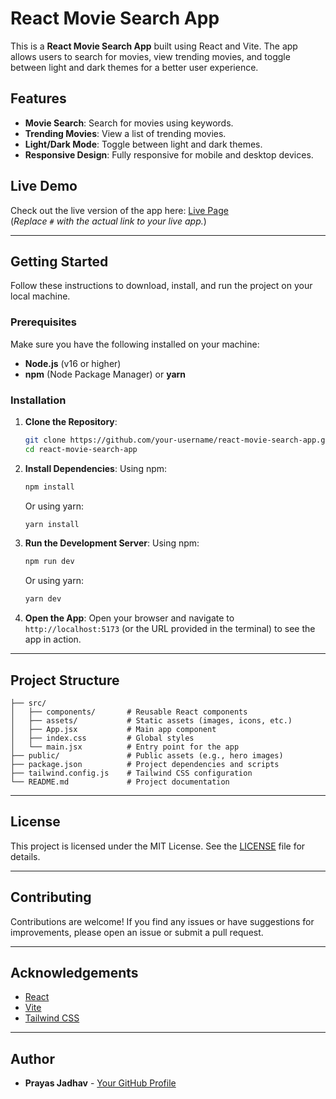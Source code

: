 # React Movie Search App

This is a **React Movie Search App** built using React and Vite. The app allows users to search for movies, view trending movies, and toggle between light and dark themes for a better user experience.

## Features

- **Movie Search**: Search for movies using keywords.
- **Trending Movies**: View a list of trending movies.
- **Light/Dark Mode**: Toggle between light and dark themes.
- **Responsive Design**: Fully responsive for mobile and desktop devices.

## Live Demo

Check out the live version of the app here: [Live Page](#)  
(*Replace `#` with the actual link to your live app.*)

---

## Getting Started

Follow these instructions to download, install, and run the project on your local machine.

### Prerequisites

Make sure you have the following installed on your machine:

- **Node.js** (v16 or higher)
- **npm** (Node Package Manager) or **yarn**

### Installation

1. **Clone the Repository**:
   ```bash
   git clone https://github.com/your-username/react-movie-search-app.git
   cd react-movie-search-app

2. **Install Dependencies**:
   Using npm:
   ```bash
   npm install
   ```
   Or using yarn:
   ```bash
   yarn install
   ```

3. **Run the Development Server**:
   Using npm:
   ```bash
   npm run dev
   ```
   Or using yarn:
   ```bash
   yarn dev
   ```

4. **Open the App**:
   Open your browser and navigate to `http://localhost:5173` (or the URL provided in the terminal) to see the app in action.

---

## Project Structure
```react-movie-search-app/
├── src/
│   ├── components/       # Reusable React components
│   ├── assets/           # Static assets (images, icons, etc.)
│   ├── App.jsx           # Main app component
│   ├── index.css         # Global styles
│   └── main.jsx          # Entry point for the app
├── public/               # Public assets (e.g., hero images)
├── package.json          # Project dependencies and scripts
├── tailwind.config.js    # Tailwind CSS configuration
└── README.md             # Project documentation
```

---

## License
This project is licensed under the MIT License. See the [LICENSE](LICENSE) file for details.

---

## Contributing
Contributions are welcome! If you find any issues or have suggestions for improvements, please open an issue or submit a pull request.

---

## Acknowledgements
- [React](https://reactjs.org/)
- [Vite](https://vitejs.dev/)
- [Tailwind CSS](https://tailwindcss.com/)

---

## Author
- **Prayas Jadhav** - [Your GitHub Profile](https://github.com/techcraze00)

